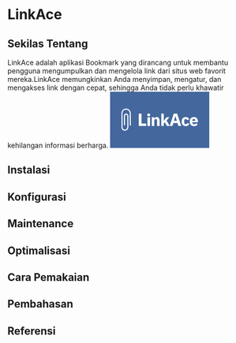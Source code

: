 # LinkAce
## Sekilas Tentang
LinkAce adalah aplikasi Bookmark yang dirancang untuk membantu pengguna mengumpulkan dan mengelola link dari situs web favorit mereka.LinkAce memungkinkan Anda menyimpan, mengatur, dan mengakses link dengan cepat, sehingga Anda tidak perlu khawatir kehilangan informasi berharga.
![Logo](./images/logo.png)
## Instalasi
## Konfigurasi
## Maintenance
## Optimalisasi
## Cara Pemakaian
## Pembahasan
## Referensi
